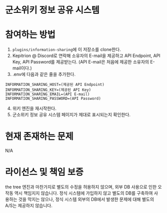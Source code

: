 # 군소위키 정보 공유 시스템
# 참여하는 방법
1. `plugins/information-sharing`에 이 저장소를 clone한다.
2. Kepitrion @ Discord로 연락해 소유자의 E-mail을 제공하고 API Endpoint, API Key, API Password를 제공받는다. (API E-mail은 처음에 제공한 소유자의 E-mail이다.)
3. .env에 다음과 같은 줄을 추가한다.
```env
INFORMATION_SHARING_HOST=(제공된 API Endpoint)
INFORMATION_SHARING_KEY=(제공된 API Key)
INFORMATION_SHARING_EMAIL=(API E-mail)
INFORMATION_SHARING_PASSWORD=(API Password)
```
4. 위키 엔진을 재시작한다.
5. 군소위키 정보 공유 시스템 페이지가 제대로 표시되는지 확인한다.
# 현재 존재하는 문제
N/A
# 라이선스 및 책임 보증
the tree 엔진과 마찬가지로 별도의 수정을 허용하지 않으며, 외부 DB 사용으로 인한 오작동 역시 책임지지 않습니다. 정식 시스템에 가입하지 않고 별도의 DB를 구축하여 사용하는 것을 막지는 않으나, 정식 시스템 외부의 DB에서 발생한 문제에 대해 별도의 A/S는 제공하지 않습니다.
